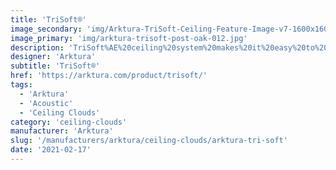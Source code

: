 ```yaml
---
title: 'TriSoft®'
image_secondary: 'img/Arktura-TriSoft-Ceiling-Feature-Image-v7-1600x1600.png'
image_primary: 'img/arktura-trisoft-post-oak-012.jpg'
description: 'TriSoft%AE%20ceiling%20system%20makes%20it%20easy%20to%20add%20faceted%20dimensionality%20and%20quiet%20elegance%20to%20interiors.%20Its%20triangular%20faceted%20pyramid%20faces%20are%20composed%20of%20our%20Soft%20Sound%AE%20acoustical%20material%20%28100%25%20PET%20plastic%20with%20up%20to%2060%25%20recycled%20content%29%20with%20a%20metal%20substructure.%20Mix%20and%20match%20TriSoft%u2019s%AE%A0available%20modules%20and%20nodes%20as%20building%20blocks%20to%20build%20faceted%20straight%20field%20layouts%20scalable%20to%20any%20size%20space.%20With%20a%20variety%20of%20color%20options%2C%20and%20specially%20engineered%20attachment%20brackets%2C%20TriSoft%AE%20is%20designed%20for%20maximum%20impact%2C%20flexibility%2C%20convenience%2C%20and%20acoustic%20performance.%20%A0'
designer: 'Arktura'
subtitle: 'TriSoft®'
href: 'https://arktura.com/product/trisoft/'
tags:
  - 'Arktura'
  - 'Acoustic'
  - 'Ceiling Clouds'
category: 'ceiling-clouds'
manufacturer: 'Arktura'
slug: '/manufacturers/arktura/ceiling-clouds/arktura-tri-soft'
date: '2021-02-17'
---
```

